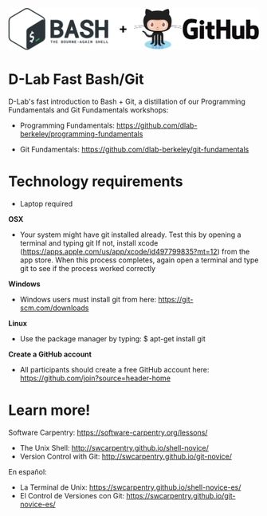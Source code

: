 ![](/logos.png)

# D-Lab Fast Bash/Git

D-Lab's fast introduction to Bash + Git, a distillation of our Programming Fundamentals and Git Fundamentals workshops: 

- Programming Fundamentals: https://github.com/dlab-berkeley/programming-fundamentals

- Git Fundamentals: https://github.com/dlab-berkeley/git-fundamentals

# Technology requirements

- Laptop required

**OSX**
- Your system might have git installed already. Test this by opening a terminal and typing git
If not, install xcode (https://apps.apple.com/us/app/xcode/id497799835?mt=12) from the app store. When this process completes, again open a terminal and type git to see if the process worked correctly

**Windows**
- Windows users must install git from here: https://git-scm.com/downloads

**Linux**
- Use the package manager by typing: $ apt-get install git

**Create a GitHub account**
- All participants should create a free GitHub account here: https://github.com/join?source=header-home

# Learn more!

Software Carpentry: https://software-carpentry.org/lessons/
- The Unix Shell: http://swcarpentry.github.io/shell-novice/
- Version Control with Git: http://swcarpentry.github.io/git-novice/

En español: 
- La Terminal de Unix: https://swcarpentry.github.io/shell-novice-es/
- El Control de Versiones con Git: https://swcarpentry.github.io/git-novice-es/
